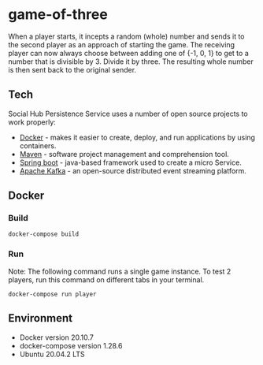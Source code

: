 # game-of-three
When a player starts, it incepts a random (whole) number and sends it to the second player as an approach of starting the game. The receiving player can now always choose between adding one of {-1, 0, 1} to get to a number that is divisible by 3. Divide it by three. The resulting whole number is then sent back to the original sender.
## Tech

Social Hub Persistence Service uses a number of open source projects to work properly:

* [Docker] - makes it easier to create, deploy, and run applications by using containers.
* [Maven] - software project management and comprehension tool.
* [Spring boot] - java-based framework used to create a micro Service.
* [Apache Kafka] - an open-source distributed event streaming platform.

## Docker
### Build
```
docker-compose build
```
### Run
Note: The following command runs a single game instance. To test 2 players, run this command on different tabs in your terminal.
```
docker-compose run player
```
## Environment
* Docker version 20.10.7
* docker-compose version 1.28.6
* Ubuntu 20.04.2 LTS

[Docker]: <https://www.docker.com/>
[Maven]: <https://maven.apache.org/>
[Spring boot]: <https://spring.io/projects/spring-boot>
[Apache Kafka]: <https://kafka.apache.org/>
